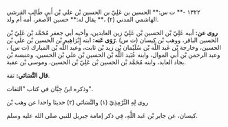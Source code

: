 ١٣٢٢ -** ت س:** الحسين بن عَلِيّ بن الحسين بْن علي بْن أَبي طَالِب القرشي الهاشمي المدني (٢) ،** يقال له:** حسين الأصغر، أمه أم ولد.

**روى عن:** أبيه عَلِيّ بْن الحسين بْن عَلِيّ زين العابدين، وأخيه أبي جعفر مُحَمَّد بْن عَلِيّ بْن الحسين الباقر، ووهب بْن كيسان (ت س) .**رَوَى عَنه:** ابنه إِبْرَاهِيم بْن الحسين بْن علي بْن الحسين، وخارجة بْن عَبد اللَّه بْن سُلَيْمان بْن زيد بْن ثابت، وعبد اللَّه بْن المبارك (ت س) ، وعبد الرحمن بْن أَبي الموال، وابنه عُبَيد اللَّه بْن الحسين بْن علي بْن الحسين، وعنبسة بْن بجاد العابد، وابنه مُحَمَّد بْن الحسين بْن عَلِيّ بْن الحسين، وموسى بْن عقبة.

**قال النَّسَائي:** ثقة.

وذكره ابنُ حِبَّان في كتاب "الثقات".

روى لِهِ التِّرْمِذِيّ (١) والنَّسَائي (٢) حديثا واحدا عن وهب بْن

كيسان، عن جابر بْن عَبد اللَّهِ، فِي ذكر إمامة جبريل للنبي صلى الله عليه وسلم.